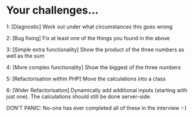 # Your challenges...

1: [Diagnostic] Work out under what circumstances this goes wrong

2: [Bug fixing] Fix at least one of the things you found in the above

3: [Simple extra functionality] Show the product of the three numbers as well as the sum

4: [More complex functionality] Show the biggest of the three numbers

5: [Refactorisation within PHP] Move the calculations into a class

6: [Wider Refactorisation] Dynamically add additional inputs (starting with just one). The calculations should still be done server-side.


DON'T PANIC: No-one has ever completed all of these in the interview :-)
